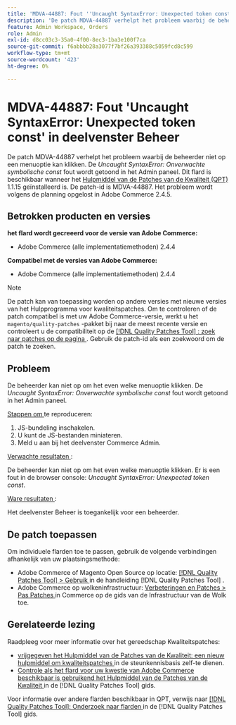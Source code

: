 ```yaml
---
title: 'MDVA-44887: Fout ''Uncaught SyntaxError: Unexpected token const'' in deelvenster Beheer'
description: 'De patch MDVA-44887 verhelpt het probleem waarbij de beheerder niet op een menuoptie kan klikken. De fout *Uncaught SyntaxError: Unexpected token const* wordt weergegeven in het deelvenster Beheer. Deze patch is beschikbaar wanneer [Quality Patches Tool (QPT)] (https://experienceleague.adobe.com/en/docs/commerce-knowledge-base/kb/announcements/commerce-announcements/magento-quality-patches-released-new-tool-to-self-serve-quality-patches) 1.1.15 is geïnstalleerd. De patch-id is MDVA-44887. Het probleem wordt volgens de planning opgelost in Adobe Commerce 2.4.5.'
feature: Admin Workspace, Orders
role: Admin
exl-id: d8cc03c3-35a0-4f00-8ec3-1ba3e100f7ca
source-git-commit: f6abbbb28a3077f7bf26a393388c5059fcd8c599
workflow-type: tm+mt
source-wordcount: '423'
ht-degree: 0%

---
```


# MDVA-44887: Fout &#39;Uncaught SyntaxError: Unexpected token const&#39; in deelvenster Beheer

De patch MDVA-44887 verhelpt het probleem waarbij de beheerder niet op een menuoptie kan klikken. De *Uncaught SyntaxError: Onverwachte symbolische const* fout wordt getoond in het Admin paneel. Dit flard is beschikbaar wanneer het [ Hulpmiddel van de Patches van de Kwaliteit (QPT) ](https://experienceleague.adobe.com/en/docs/commerce-knowledge-base/kb/announcements/commerce-announcements/magento-quality-patches-released-new-tool-to-self-serve-quality-patches) 1.1.15 geïnstalleerd is. De patch-id is MDVA-44887. Het probleem wordt volgens de planning opgelost in Adobe Commerce 2.4.5.

## Betrokken producten en versies

**het flard wordt gecreeerd voor de versie van Adobe Commerce:**

* Adobe Commerce (alle implementatiemethoden) 2.4.4

**Compatibel met de versies van Adobe Commerce:**

* Adobe Commerce (alle implementatiemethoden) 2.4.4

>[!NOTE]
>
>De patch kan van toepassing worden op andere versies met nieuwe versies van het Hulpprogramma voor kwaliteitspatches. Om te controleren of de patch compatibel is met uw Adobe Commerce-versie, werkt u het `magento/quality-patches` -pakket bij naar de meest recente versie en controleert u de compatibiliteit op de [[!DNL Quality Patches Tool] : zoek naar patches op de pagina ](https://experienceleague.adobe.com/en/docs/commerce-knowledge-base/kb/announcements/commerce-announcements/magento-quality-patches-released-new-tool-to-self-serve-quality-patches) . Gebruik de patch-id als een zoekwoord om de patch te zoeken.

## Probleem

De beheerder kan niet op om het even welke menuoptie klikken. De *Uncaught SyntaxError: Onverwachte symbolische const* fout wordt getoond in het Admin paneel.

<u> Stappen om </u> te reproduceren:

1. JS-bundeling inschakelen.
1. U kunt de JS-bestanden miniateren.
1. Meld u aan bij het deelvenster Commerce Admin.

<u> Verwachte resultaten </u>:

De beheerder kan niet op om het even welke menuoptie klikken. Er is een fout in de browser console: *Uncaught SyntaxError: Unexpected token const*.

<u> Ware resultaten </u>:

Het deelvenster Beheer is toegankelijk voor een beheerder.

## De patch toepassen

Om individuele flarden toe te passen, gebruik de volgende verbindingen afhankelijk van uw plaatsingsmethode:

* Adobe Commerce of Magento Open Source op locatie: [[!DNL Quality Patches Tool]  > Gebruik ](/help/tools/quality-patches-tool/usage.md) in de handleiding [!DNL Quality Patches Tool] .
* Adobe Commerce op wolkeninfrastructuur: [ Verbeteringen en Patches > Pas Patches ](https://experienceleague.adobe.com/docs/commerce-cloud-service/user-guide/develop/upgrade/apply-patches.html) in Commerce op de gids van de Infrastructuur van de Wolk toe.

## Gerelateerde lezing

Raadpleeg voor meer informatie over het gereedschap Kwaliteitspatches:

* [ vrijgegeven het Hulpmiddel van de Patches van de Kwaliteit: een nieuw hulpmiddel om kwaliteitspatches ](https://experienceleague.adobe.com/en/docs/commerce-knowledge-base/kb/announcements/commerce-announcements/magento-quality-patches-released-new-tool-to-self-serve-quality-patches) in de steunkennisbasis zelf-te dienen.
* [ Controle als het flard voor uw kwestie van Adobe Commerce beschikbaar is gebruikend het Hulpmiddel van de Patches van de Kwaliteit ](/help/tools/quality-patches-tool/patches-available-in-qpt/check-patch-for-magento-issue-with-magento-quality-patches.md) in de [!DNL Quality Patches Tool] gids.

Voor informatie over andere flarden beschikbaar in QPT, verwijs naar [[!DNL Quality Patches Tool]: Onderzoek naar flarden ](https://experienceleague.adobe.com/tools/commerce-quality-patches/index.html) in de [!DNL Quality Patches Tool] gids.
